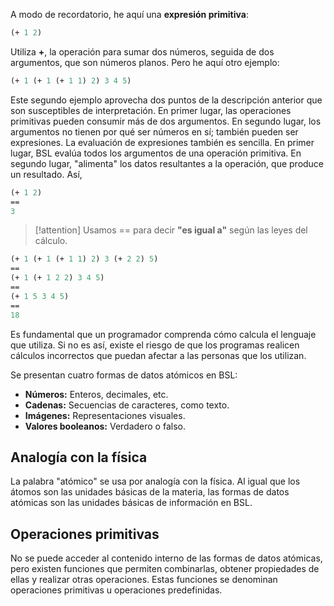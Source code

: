 A modo de recordatorio, he aquí una **expresión primitiva**:

```sml
(+ 1 2)
```

Utiliza **+**, la operación para sumar dos números, seguida de dos argumentos, que son números planos. Pero he aquí otro ejemplo:

```sml
(+ 1 (+ 1 (+ 1 1) 2) 3 4 5)
```

Este segundo ejemplo aprovecha dos puntos de la descripción anterior que son susceptibles de interpretación. En primer lugar, las operaciones primitivas pueden consumir más de dos argumentos. En segundo lugar, los argumentos no tienen por qué ser números en sí; también pueden ser expresiones.
La evaluación de expresiones también es sencilla. En primer lugar, BSL evalúa todos los argumentos de una operación primitiva. En segundo lugar, "alimenta" los datos resultantes a la operación, que produce un resultado. Así,

```sml
(+ 1 2)
==
3
```

> [!attention] 
> Usamos == para decir **"es igual a"** según las leyes del cálculo.

```sml
(+ 1 (+ 1 (+ 1 1) 2) 3 (+ 2 2) 5)
==
(+ 1 (+ 1 2 2) 3 4 5)
==
(+ 1 5 3 4 5)
==
18
```

Es fundamental que un programador comprenda cómo calcula el lenguaje que utiliza. Si no es así, existe el riesgo de que los programas realicen cálculos incorrectos que puedan afectar a las personas que los utilizan.

Se presentan cuatro formas de datos atómicos en BSL:

- **Números:** Enteros, decimales, etc.
- **Cadenas:** Secuencias de caracteres, como texto.
- **Imágenes:** Representaciones visuales.
- **Valores booleanos:** Verdadero o falso.

## Analogía con la física

La palabra "atómico" se usa por analogía con la física. Al igual que los átomos son las unidades básicas de la materia, las formas de datos atómicas son las unidades básicas de información en BSL.

## Operaciones primitivas

No se puede acceder al contenido interno de las formas de datos atómicas, pero existen funciones que permiten combinarlas, obtener propiedades de ellas y realizar otras operaciones. Estas funciones se denominan operaciones primitivas u operaciones predefinidas.